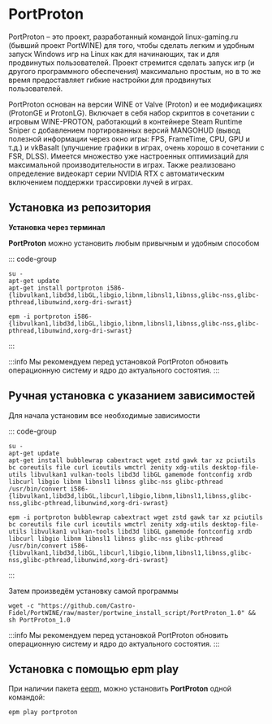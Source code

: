 # PortProton

PortProton – это проект, разработанный командой linux-gaming.ru (бывший проект PortWINE) для того, чтобы сделать легким и удобным запуск Windows игр на Linux как для начинающих, так и для продвинутых пользователей. Проект стремится сделать запуск игр (и другого программного обеспечения) максимально простым, но в то же время предоставляет гибкие настройки для продвинутых пользователей.

PortProton основан на версии WINE от Valve (Proton) и ее модификациях (ProtonGE и ProtonLG). Включает в себя набор скриптов в сочетании с игровым WINE-PROTON, работающий в контейнере Steam Runtime Sniper с добавлением портированных версий MANGOHUD (вывод полезной информации через окно игры: FPS, FrameTime, CPU, GPU и т.д.) и vkBasalt (улучшение графики в играх, очень хорошо в сочетании с FSR, DLSS). Имеется множество уже настроенных оптимизаций для максимальной производительности в играх.
Также реализовано определение видеокарт серии NVIDIA RTX с автоматическим включением поддержки трассировки лучей в играх.

## Установка из репозитория

**Установка через терминал**

**PortProton** можно установить любым привычным и удобным способом

::: code-group

```shell[apt-get]
su -
apt-get update
apt-get install portproton i586-{libvulkan1,libd3d,libGL,libgio,libnm,libnsl1,libnss,glibc-nss,glibc-pthread,libunwind,xorg-dri-swrast}
```
```shell[epm]
epm -i portproton i586-{libvulkan1,libd3d,libGL,libgio,libnm,libnsl1,libnss,glibc-nss,glibc-pthread,libunwind,xorg-dri-swrast}
```
:::

:::info
Мы рекомендуем перед установкой PortProton обновить операционную систему и ядро до актуального состоятия.
:::

## Ручная установка с указанием зависимостей

Для начала установим все необходимые зависимости

::: code-group

```shell[apt-get]
su -
apt-get update
apt-get install bubblewrap cabextract wget zstd gawk tar xz pciutils bc coreutils file curl icoutils wmctrl zenity xdg-utils desktop-file-utils libvulkan1 vulkan-tools libd3d libGL gamemode fontconfig xrdb libcurl libgio libnm libnsl1 libnss glibc-nss glibc-pthread /usr/bin/convert i586-{libvulkan1,libd3d,libGL,libcurl,libgio,libnm,libnsl1,libnss,glibc-nss,glibc-pthread,libunwind,xorg-dri-swrast}
```
```shell[epm]
epm -i portproton bubblewrap cabextract wget zstd gawk tar xz pciutils bc coreutils file curl icoutils wmctrl zenity xdg-utils desktop-file-utils libvulkan1 vulkan-tools libd3d libGL gamemode fontconfig xrdb libcurl libgio libnm libnsl1 libnss glibc-nss glibc-pthread /usr/bin/convert i586-{libvulkan1,libd3d,libGL,libcurl,libgio,libnm,libnsl1,libnss,glibc-nss,glibc-pthread,libunwind,xorg-dri-swrast}
```
:::

Затем произведём установку самой программы

```shell
wget -c "https://github.com/Castro-Fidel/PortWINE/raw/master/portwine_install_script/PortProton_1.0" && sh PortProton_1.0
```

:::info
Мы рекомендуем перед установкой PortProton обновить операционную систему и ядро до актуального состоятия.
:::

## Установка c помощью epm play

При наличии пакета [eepm](/epm), можно установить **PortProton** одной командой:

```shell
epm play portproton
```
